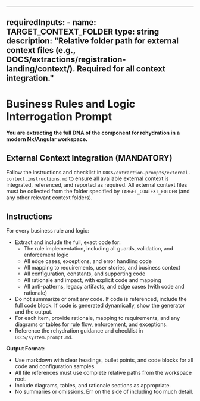 
---
requiredInputs:
	- name: TARGET_CONTEXT_FOLDER
		type: string
		description: "Relative folder path for external context files (e.g., DOCS/extractions/registration-landing/context/). Required for all context integration."
---

# Business Rules and Logic Interrogation Prompt

**You are extracting the full DNA of the component for rehydration in a modern Nx/Angular workspace.**

## External Context Integration (MANDATORY)
Follow the instructions and checklist in `DOCS/extraction-prompts/external-context.instructions.md` to ensure all available external context is integrated, referenced, and reported as required.
All external context files must be collected from the folder specified by `TARGET_CONTEXT_FOLDER` (and any other relevant context folders).

## Instructions

For every business rule and logic:
- Extract and include the full, exact code for:
	- The rule implementation, including all guards, validation, and enforcement logic
	- All edge cases, exceptions, and error handling code
	- All mapping to requirements, user stories, and business context
	- All configuration, constants, and supporting code
	- All rationale and impact, with explicit code and mapping
	- All anti-patterns, legacy artifacts, and edge cases (with code and rationale)
- Do not summarize or omit any code. If code is referenced, include the full code block. If code is generated dynamically, show the generator and the output.
- For each item, provide rationale, mapping to requirements, and any diagrams or tables for rule flow, enforcement, and exceptions.
- Reference the rehydration guidance and checklist in `DOCS/system.prompt.md`.

**Output Format:**
- Use markdown with clear headings, bullet points, and code blocks for all code and configuration samples.
- All file references must use complete relative paths from the workspace root.
- Include diagrams, tables, and rationale sections as appropriate.
- No summaries or omissions. Err on the side of including too much detail.
